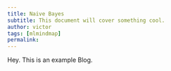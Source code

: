 ```yaml
---
title: Naive Bayes
subtitle: This document will cover something cool.
author: victor
tags: [mlmindmap]
permalink:
---
```


Hey. This is an example Blog.